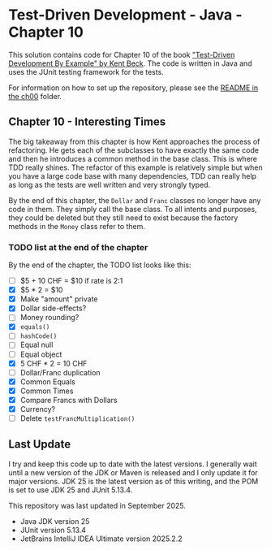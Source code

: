 # Test-Driven Development - Java - Chapter 10

This solution contains code for Chapter 10 of the book ["Test-Driven Development By Example" by 
Kent Beck](https://a.co/d/1sr05eT). The code is written in Java and uses the JUnit testing framework for the tests. 

For information on how to set up the repository, please see the [README in the ch00](../ch00/README.md) folder.

## Chapter 10 - Interesting Times
The big takeaway from this chapter is how Kent approaches the process of refactoring. He gets each of the subclasses to
have exactly the same code and then he introduces a common method in the base class. This is where TDD really shines. The
refactor of this example is relatively simple but when you have a large code base with many dependencies, TDD can really
help as long as the tests are well written and very strongly typed.

By the end of this chapter, the `Dollar` and `Franc` classes no longer have any code in them. They simply call the base 
class. To all intents and purposes, they could be deleted but they still need to exist because the factory methods in the
`Money` class refer to them.

### TODO list at the end of the chapter
By the end of the chapter, the TODO list looks like this:
- [ ] \$5 + 10 CHF = $10 if rate is 2:1
- [x] \$5 * 2 = $10
- [x] Make "amount" private
- [x] Dollar side-effects?
- [ ] Money rounding?
- [x] `equals()`
- [ ] `hashCode()`
- [ ] Equal null
- [ ] Equal object
- [x] 5 CHF * 2 = 10 CHF
- [ ] Dollar/Franc duplication
- [x] Common Equals
- [x] Common Times
- [x] Compare Francs with Dollars
- [X] Currency?
- [ ] Delete `testFrancMultiplication()`

## Last Update
I try and keep this code up to date with the latest versions. I generally wait until a new version of the JDK or Maven is 
released and I only update it for major versions. JDK 25 is the latest version as of this writing, and the POM is set to
use JDK 25 and JUnit 5.13.4.

This repository was last updated in September 2025.
- Java JDK version 25
- JUnit version 5.13.4
- JetBrains IntelliJ IDEA Ultimate version 2025.2.2